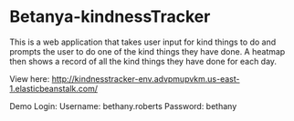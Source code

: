 # Betanya-kindnessTracker

This is a web application that takes user input for kind things to do and prompts the user to do one of the kind things they have done. A heatmap then shows a record of all the kind things they have done for each day.

View here:
http://kindnesstracker-env.advpmupvkm.us-east-1.elasticbeanstalk.com/

Demo Login:
Username: bethany.roberts
Password: bethany
